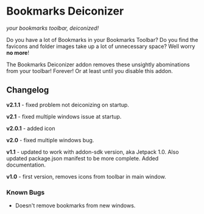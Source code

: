 # Bookmarks Deiconizer #
*your bookmarks toolbar, deiconized!*

Do you have a lot of Bookmarks in your Bookmarks Toolbar? Do you find the favicons and folder images take up a lot of unnecessary space? Well worry **no more**!

The Bookmarks Deiconizer addon removes these unsightly abominations from your toolbar! Forever! Or at least until you disable this addon.

## Changelog ##

**v2.1.1** - fixed problem not deiconizing on startup.

**v2.1** - fixed multiple windows issue at startup.

**v2.0.1** - added icon

**v2.0** - fixed multiple windows bug.

**v1.1** - updated to work with addon-sdk version, aka Jetpack 1.0. Also updated package.json manifest to be more complete. Added documentation.

**v1.0** - first version, removes icons from toolbar in main window.

### Known Bugs

*  Doesn't remove bookmarks from new windows.
